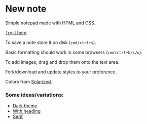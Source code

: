 # New note
Simple notepad made with HTML and CSS.

[Try it here](https://jjjjjjjjjjjjjjjjjjjj.github.io/new-note/)

To save a note store it on disk (`cmd/ctrl+s`).

Basic formatting should work in some browsers (`cmd/ctrl+b/i/u`).

To add images, drag and drop them onto the text area.

Fork/download and update styles to your preference.

Colors from [Solarized](https://github.com/altercation/solarized).


### Some ideas/variations:

* [Dark theme](https://jjjjjjjjjjjjjjjjjjjj.github.io/new-note/dark.html) 
* [With heading](https://jjjjjjjjjjjjjjjjjjjj.github.io/new-note/with-heading.html)
* [Serif](https://jjjjjjjjjjjjjjjjjjjj.github.io/new-note/serif.html)
